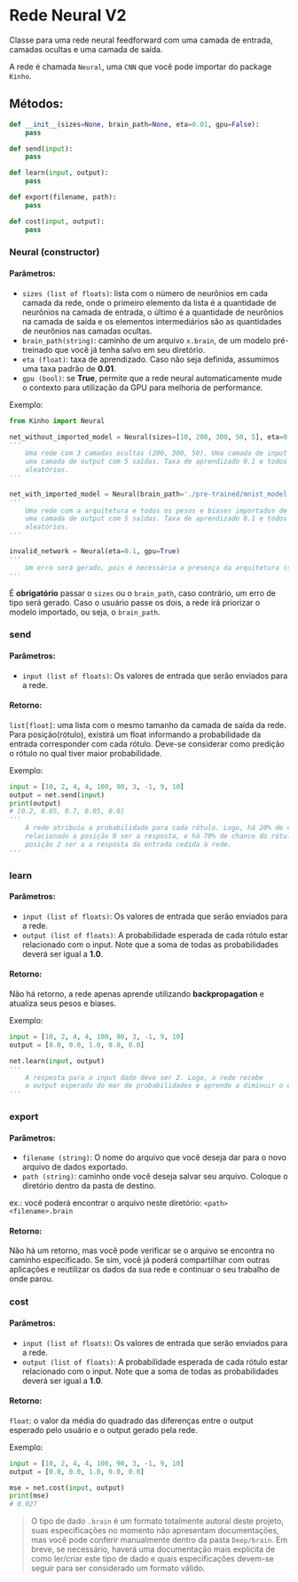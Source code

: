 # Rede Neural V2
Classe para uma rede neural feedforward com uma camada de entrada, camadas ocultas e uma camada de saída.

A rede é chamada `Neural`, uma `CNN` que você pode importar do package `Kinho`.

## Métodos:
```py
def __init__(sizes=None, brain_path=None, eta=0.01, gpu=False):
    pass

def send(input):
    pass

def learn(input, output):
    pass

def export(filename, path):
    pass

def cost(input, output):
    pass
```

### Neural (constructor)

#### Parâmetros:
- `sizes (list of floats)`: lista com o número de neurônios em cada camada da rede, onde o primeiro elemento da lista é a quantidade de neurônios na camada de entrada, o último é a quantidade de neurônios na camada de saída e os elementos intermediários são as quantidades de neurônios nas camadas ocultas.
- `brain_path(string)`: caminho de um arquivo `x.brain`, de um modelo pré-treinado que você já tenha salvo em seu diretório.
- `eta (float)`: taxa de aprendizado. Caso não seja definida, assumimos uma taxa padrão de __0.01__.
- `gpu (bool)`: se __True__, permite que a rede neural automaticamente mude o contexto para utilização da GPU para melhoria de performance.

Exemplo:
```py
from Kinho import Neural

net_without_imported_model = Neural(sizes=[10, 200, 300, 50, 5], eta=0.1, gpu=True)
'''
    Uma rede com 3 camadas ocultas (200, 300, 50). Uma camada de input com 10 entradas e,
    uma camada de output com 5 saídas. Taxa de aprendizado 0.1 e todos os pesos sinápticos
    aleatórios.
'''

net_with_imported_model = Neural(brain_path='./pre-trained/mnist_model.brain', eta=0.1, gpu=True)
'''
    Uma rede com a arquitetura e todos os pesos e biases importados de um modelo previamente treinado dentro do caminho <brain_path>. Uma camada de input com 10 entradas e,
    uma camada de output com 5 saídas. Taxa de aprendizado 0.1 e todos os pesos sinápticos
    aleatórios.
'''

invalid_network = Neural(eta=0.1, gpu=True)
'''
    Um erro será gerado, pois é necessária a presença da arquitetura (sizes) ou modelo pré-treinado (brain_path).
'''
```

É __obrigatório__ passar o `sizes` ou o `brain_path`, caso contrário, um erro de tipo será gerado. Caso o usuário passe os dois, a rede irá priorizar o modelo importado, ou seja, o `brain_path`.

### send

#### Parâmetros:
- `input (list of floats)`: Os valores de entrada que serão enviados para a rede.

#### Retorno:
`list[float]`: uma lista com o mesmo tamanho da camada de saída da rede. Para posição(rótulo), existirá um float informando a probabilidade da entrada corresponder com cada rótulo. Deve-se considerar como predição o rótulo no qual tiver maior probabilidade.

Exemplo:
```py
input = [10, 2, 4, 4, 100, 90, 3, -1, 9, 10]
output = net.send(input)
print(output)
# [0.2, 0.05, 0.7, 0.05, 0.0]
'''
    A rede atribuiu a probabilidade para cada rótulo. Logo, há 20% de chance do rótulo
    relacionado a posição 0 ser a resposta, e há 70% de chance do rótulo relacionado a
    posição 2 ser a a resposta da entrada cedida à rede.
'''
```

### learn

#### Parâmetros:
- `input (list of floats)`: Os valores de entrada que serão enviados para a rede.
- `output (list of floats)`: A probabilidade esperada de cada rótulo estar relacionado com o input. Note que a soma de todas as probabilidades deverá ser igual a __1.0__.

#### Retorno:
Não há retorno, a rede apenas aprende utilizando __backpropagation__ e atualiza seus pesos e biases.

Exemplo:
```py
input = [10, 2, 4, 4, 100, 90, 3, -1, 9, 10]
output = [0.0, 0.0, 1.0, 0.0, 0.0]

net.learn(input, output)
'''
    A resposta para o input dado deve ser 2. Logo, a rede recebe
    o output esperado do mar de probabilidades e aprende a diminuir o erro.
'''
```

### export

#### Parâmetros:
- `filename (string)`: O nome do arquivo que você deseja dar para o novo arquivo de dados exportado.
- `path (string)`: caminho onde você deseja salvar seu arquivo. Coloque o diretório dentro da pasta de destino.

ex.: você poderá encontrar o arquivo neste diretório: `<path><filename>.brain`

#### Retorno:
Não há um retorno, mas você pode verificar se o arquivo se encontra no caminho especificado. Se sim, você já poderá compartilhar com outras aplicações e reutilizar os dados da sua rede e continuar o seu trabalho de onde parou.

### cost

#### Parâmetros:
- `input (list of floats)`: Os valores de entrada que serão enviados para a rede.
- `output (list of floats)`: A probabilidade esperada de cada rótulo estar relacionado com o input. Note que a soma de todas as probabilidades deverá ser igual a __1.0__.

#### Retorno:
`float`: o valor da média do quadrado das diferenças entre o output esperado pelo usuário e o output gerado pela rede.

Exemplo:
```py
input = [10, 2, 4, 4, 100, 90, 3, -1, 9, 10]
output = [0.0, 0.0, 1.0, 0.0, 0.0]

mse = net.cost(input, output)
print(mse)
# 0.027
```

> O tipo de dado `.brain` é um formato totalmente autoral deste projeto, suas especificações no momento não apresentam documentações, mas você pode conferir manualmente dentro da pasta `Deep/brain`. Em breve, se necessário, haverá uma documentação mais explícita de como ler/criar este tipo de dado e quais especificações devem-se seguir para ser considerado um formato válido.